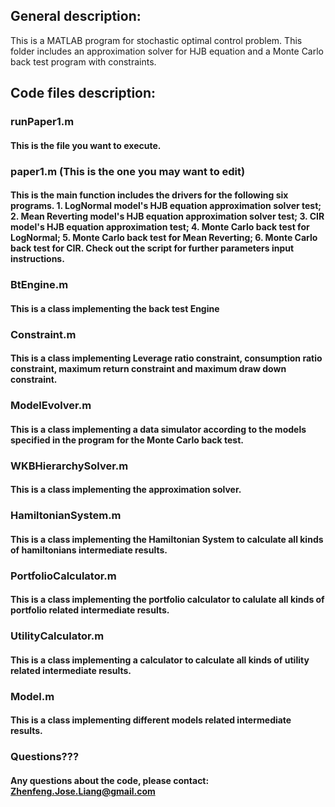 ## General description:

This is a MATLAB program for stochastic optimal control problem. This folder includes an approximation solver for HJB equation and a Monte Carlo back test program with constraints.


## Code files description:

### runPaper1.m 

#### This is the file you want to execute.

### paper1.m (This is the one you may want to edit)

#### This is the main function includes the drivers for the following six programs. 1. LogNormal model's HJB equation approximation solver test; 2. Mean Reverting model's HJB equation approximation solver test; 3. CIR model's HJB equation approximation test; 4. Monte Carlo back test for LogNormal; 5. Monte Carlo back test for Mean Reverting; 6. Monte Carlo back test for CIR. Check out the script for further parameters input instructions.

### BtEngine.m

#### This is a class implementing the back test Engine

### Constraint.m

#### This is a class implementing Leverage ratio constraint, consumption ratio constraint, maximum return constraint and maximum draw down constraint.

### ModelEvolver.m

#### This is a class implementing a data simulator according to the models specified in the program for the Monte Carlo back test.

### WKBHierarchySolver.m

#### This is a class implementing the approximation solver.

### HamiltonianSystem.m

#### This is a class implementing the Hamiltonian System to calculate all kinds of hamiltonians intermediate results.

### PortfolioCalculator.m

#### This is a class implementing the portfolio calculator to calulate all kinds of portfolio related intermediate results.

### UtilityCalculator.m

#### This is a class implementing a calculator to calculate all kinds of utility related intermediate results.

### Model.m

#### This is a class implementing different models related intermediate results.


### Questions???

#### Any questions about the code, please contact: Zhenfeng.Jose.Liang@gmail.com